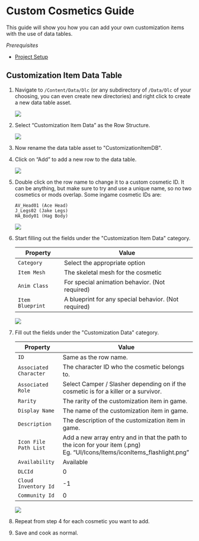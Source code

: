 # Custom Cosmetics Guide

This guide will show you how you can add your own customization items with the use of data tables.

*Prerequisites*

- [Project Setup](../../../Development/UnrealEngine/ProjectSetup.md)

## Customization Item Data Table

1. Navigate to `/Content/Data/Dlc` (or any subdirectory of `/Data/Dlc` of your choosing, you can even create new directories) and right click to create a new data table asset.

    ![](https://images-ext-2.discordapp.net/external/YOyREGb16pP1RPJEWkn6er6Iej5f2XuO0GJP1HNVca8/https/lh4.googleusercontent.com/_B7CS8FFJfQtOxosP5tmznH9hJA_Cid3aJe4AsG3EaYdQquEuQ0zGL-lh8gwV1jhGN67_ZyEkFpehUBK2txQppTffHD2_UTXbcIOpGJB4o2Yq-031XURKXwB4wqXgDg9vLDFhgE4)

2. Select “Customization Item Data” as the Row Structure.

    ![](https://images-ext-2.discordapp.net/external/JFMCvuZnV087V8nbMhcBpcg19L9RKdoYXiF3yDhlAe0/https/lh4.googleusercontent.com/C3CVuPfOJdvoTokgXndqQvP_-SmpshcqLz0Iotg_1SM08xiA-g7B1MAGn-JdFEWscC6A0PvaTzDRY-e5FmBf7mb0q6l-T-gChxi78SiYetz06Nx-f3qULChe6pS9snCbI0W9NnoG)

3. Now rename the data table asset to "CustomizationItemDB".
4. Click on “Add” to add a new row to the data table.

    ![](https://images-ext-2.discordapp.net/external/yvvVKDgon4oIbWLSbj4VoMuCUuUPCFIasr-6dLRaNU4/https/lh3.googleusercontent.com/THsgfyuWp4BhUf-H55dUb4vjDoA9MWfI-hdYnFjcuW_CtA1MoK5_44G3pC-Vk5v9zSzxGZJ42zylQrHdWP65PnNKSCDDOiBpllXTjrMAyYMdwc2cyn8KZRqP0rQhShCqdmTYQ1x6)

5. Double click on the row name to change it to a custom cosmetic ID. It can be anything, but make sure to try and use a unique name, so no two cosmetics or mods overlap. Some ingame cosmetic IDs are:
    ```
    AV_Head01 (Ace Head)
    J_Legs02 (Jake Legs)
    HA_Body01 (Hag Body)
    ```

    ![](https://images-ext-2.discordapp.net/external/-m7TO2ZgwcnzTWPlv0DAYEwDQnBWWTkadRPvmYrXLls/https/lh5.googleusercontent.com/rzXX_DsSL08COHN_abeNYs7QlZOFh1QvHcW_712vktdOzGowBRC-aMBCkSw0ReBYxHgs5CHAohVPe3cDiyQHwVN_7kHS6l3wBGl7jFOY6FQFdtqExoe6XRdFdjGKJmS4UZGEQyZy)

6. Start filling out the fields under the "Customization Item Data" category.

    | Property | Value
    | --- | ----------- |
    | `Category` | Select the appropriate option
    | `Item Mesh` | The skeletal mesh for the cosmetic
    | `Anim Class` | For special animation behavior. (Not required)
    | `Item Blueprint` | A blueprint for any special behavior. (Not required)

    ![](https://images-ext-2.discordapp.net/external/8KrKnxlZUbYLEbCFoAKtxDNpjqpfvGsVdHExpiqvGQ0/https/lh6.googleusercontent.com/BurQyDdwcS25yxE-7KnlZsTpYfdxksHgV_iaE5itCenVyYgRM3Gqj-jQlCqrAXXpexuGB780TPOeb-jFoc7crwVunb93ztp8CS1iEfOyEqodHKemjhFVuHhf3_XTtmFJ21GEXXTc)

7. Fill out the fields under the "Customization Data" category.

    | Property | Value
    | --- | ----------- |
    | `ID` | Same as the row name.
    | `Associated Character` | The character ID who the cosmetic belongs to.
    | `Associated Role` | Select Camper / Slasher depending on if the cosmetic is for a killer or a survivor.
    | `Rarity` | The rarity of the customization item in game.
    | `Display Name` | The name of the customization item in game.
    | `Description` | The description of the customization item in game.
    | `Icon File Path List` | Add a new array entry and in that the path to the icon for your item (.png) <br>Eg. “UI/Icons/Items/iconItems_flashlight.png”
    | `Availability` | Available
    | `DLCId` | 0
    | `Cloud Inventory Id` | -1
    | `Community Id` | 0

    ![](https://images-ext-1.discordapp.net/external/zTyx91bwwvU4tDQ8G3nv0ppOnA3WdtINXbDBauhugNg/https/lh5.googleusercontent.com/TxkUkYy_m6-dLUFeDcWD3bXM93qssM2eidVv5H9zhF_1bjBsDneOpNAqTx8YbtcVLmHYH0bsHdUaqzWvVc0CGMi6nGn-HTX-ENBMWhTHyV5hVxIxXW26nc-dlclPrmXl-w86f_f8)

8. Repeat from step 4 for each cosmetic you want to add.
9. Save and cook as normal.